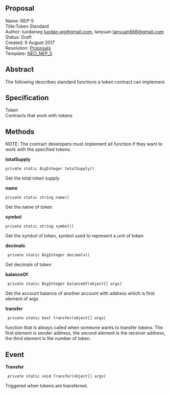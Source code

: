 ## Proposal
Name: NEP-5<br/>
Title:Token Standard<br/>
Author: luodanwg <luodan.wg@gmail.com>, tanyuan <tanyuan666@gmail.com><br/>
Status: Draft<br/>
Created: 9 August 2017<br/>
Resolution: <a href="https://github.com/neo-project/proposals/pull/1"> Proposals </a><br/>
Template:  <a href="https://github.com/tanZiWen/neo/wiki/NEO_NEP_5">NEO_NEP_5</a><br/>
<h2> Abstract </h2>
<p>The following describes standard functions a token contract can implement.</p>
<h2> Specification </h2>
Token<br/>
Contracts that work with tokens
<h2> Methods </h2>
<p>NOTE: The contract developers must implement all function if they want to work with the specified tokens. </p>
<p><strong> totalSupply </strong></p>
<pre><code>private static BigInteger totalSupply()</pre></code>
<p>Get the total token supply</p>

<p><strong> name </strong></p>
<pre><code>private static string name()</pre></code>
<p>Get the name of token</p>

<p><strong> symbol </strong></p>
<pre><code>private static string symbol()</pre></code>
<p>Get the symbol of token, symbol used to represent a unit of token</p>

<p><strong> decimals </strong></p>
<pre><code> private static BigInteger decimals()</pre></code>
<p>Get decimals of token</p>

<p><strong> balanceOf </strong></p>
<pre><code> private static BigInteger balanceOf(object[] args) </pre></code>
<p>Get the account balance of another account with address which is first element of args </p>

<p><strong> transfer </strong></p>
<pre><code> private static bool transfer(object[] args) </pre></code>
<p>function that is always called when someone wants to transfer tokens. The first element is sender address, the second element is the receiver address, the third element is the number of token. </p>

<h2> Event </h2>
<p><strong> Transfer </strong></p>
<pre><code> private static void Transfer(object[] args)</pre></code>
<p>Triggered when tokens are transferred.</p>